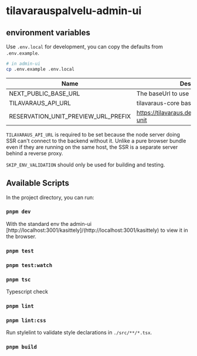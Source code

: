 # tilavarauspalvelu-admin-ui

## environment variables

Use `.env.local` for development, you can copy the defaults from `.env.example`.

```sh
# in admin-ui
cp .env.example .env.local
```

| Name                                | Description                                                   |
| ------------------------------------| ------------------------------------------------------------- |
| NEXT_PUBLIC_BASE_URL                | The baseUrl to use usually /kasittely                         |
| TILAVARAUS_API_URL                  | tilavaraus-core base url                                      |
| RESERVATION_UNIT_PREVIEW_URL_PREFIX | https://tilavaraus.dev.hel.ninja/reservation-unit             |

`TILAVARAUS_API_URL` is required to be set because the node server doing SSR can't connect to the backend without it.
Unlike a pure browser bundle even if they are running on the same host, the SSR is a separate server behind a reverse proxy.

`SKIP_ENV_VALIDATION` should only be used for building and testing.

## Available Scripts

In the project directory, you can run:

### `pnpm dev`

With the standard env the admin-ui [http://localhost:3001/kasittely]/(http://localhost:3001/kasittely) to view it in the browser.

### `pnpm test`

### `pnpm test:watch`

### `pnpm tsc`

Typescript check

### `pnpm lint`

### `pnpm lint:css`

Run stylelint to validate style declarations in `./src/**/*.tsx`.

### `pnpm build`

